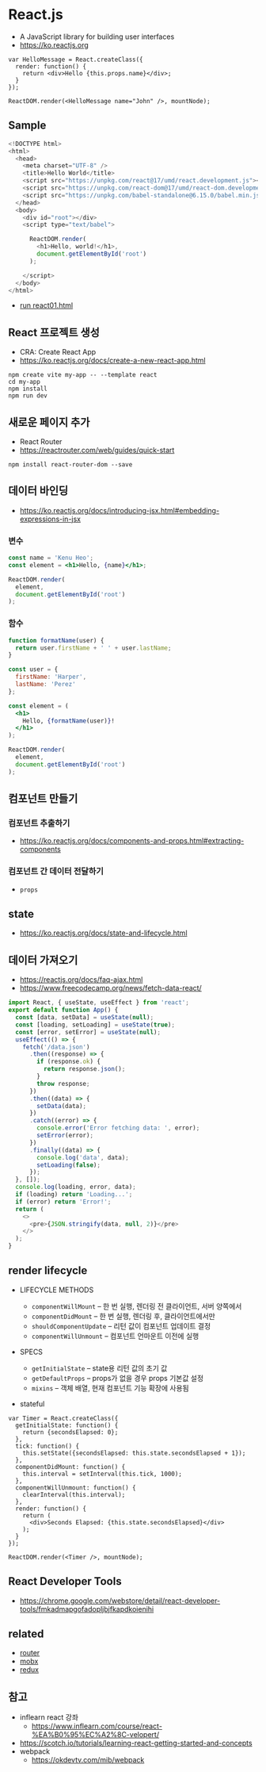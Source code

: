 # React.js
* A JavaScript library for building user interfaces
* https://ko.reactjs.org

```
var HelloMessage = React.createClass({
  render: function() {
    return <div>Hello {this.props.name}</div>;
  }
});

ReactDOM.render(<HelloMessage name="John" />, mountNode);
```

## Sample
```javascript
<!DOCTYPE html>
<html>
  <head>
    <meta charset="UTF-8" />
    <title>Hello World</title>
    <script src="https://unpkg.com/react@17/umd/react.development.js"></script>
    <script src="https://unpkg.com/react-dom@17/umd/react-dom.development.js"></script>
    <script src="https://unpkg.com/babel-standalone@6.15.0/babel.min.js"></script>
  </head>
  <body>
    <div id="root"></div>
    <script type="text/babel">

      ReactDOM.render(
        <h1>Hello, world!</h1>,
        document.getElementById('root')
      );

    </script>
  </body>
</html>
```
* [run react01.html](/md/react/react01.html)

## React 프로젝트 생성
* CRA: Create React App
* https://ko.reactjs.org/docs/create-a-new-react-app.html

```
npm create vite my-app -- --template react
cd my-app
npm install
npm run dev
```

## 새로운 페이지 추가
* React Router
* https://reactrouter.com/web/guides/quick-start

```
npm install react-router-dom --save
```

## 데이터 바인딩
* https://ko.reactjs.org/docs/introducing-jsx.html#embedding-expressions-in-jsx

### 변수
```jsx
const name = 'Kenu Heo';
const element = <h1>Hello, {name}</h1>;

ReactDOM.render(
  element,
  document.getElementById('root')
);
```

### 함수
```jsx
function formatName(user) {
  return user.firstName + ' ' + user.lastName;
}

const user = {
  firstName: 'Harper',
  lastName: 'Perez'
};

const element = (
  <h1>
    Hello, {formatName(user)}!
  </h1>
);

ReactDOM.render(
  element,
  document.getElementById('root')
);
```

## 컴포넌트 만들기

### 컴포넌트 추출하기
* https://ko.reactjs.org/docs/components-and-props.html#extracting-components

### 컴포넌트 간 데이터 전달하기
* `props`
## state
* https://ko.reactjs.org/docs/state-and-lifecycle.html

## 데이터 가져오기
* https://reactjs.org/docs/faq-ajax.html
* https://www.freecodecamp.org/news/fetch-data-react/

```js
import React, { useState, useEffect } from 'react';
export default function App() {
  const [data, setData] = useState(null);
  const [loading, setLoading] = useState(true);
  const [error, setError] = useState(null);
  useEffect(() => {
    fetch('/data.json')
      .then((response) => {
        if (response.ok) {
          return response.json();
        }
        throw response;
      })
      .then((data) => {
        setData(data);
      })
      .catch((error) => {
        console.error('Error fetching data: ', error);
        setError(error);
      })
      .finally((data) => {
        console.log('data', data);
        setLoading(false);
      });
  }, []);
  console.log(loading, error, data);
  if (loading) return 'Loading...';
  if (error) return 'Error!';
  return (
    <>
      <pre>{JSON.stringify(data, null, 2)}</pre>
    </>
  );
}
```


## render lifecycle
* LIFECYCLE METHODS
  * `componentWillMount` – 한 번 실행, 렌더링 전 클라이언트, 서버 양쪽에서
  * `componentDidMount` – 한 번 실행, 렌더링 후, 클라이언트에서만
  * `shouldComponentUpdate` – 리턴 값이 컴포넌트 업데이트 결정
  * `componentWillUnmount` – 컴포넌트 언마운트 이전에 실행

* SPECS
  * `getInitialState` – state용 리턴 값의 초기 값
  * `getDefaultProps` – props가 없을 경우 props 기본값 설정
  * `mixins` – 객체 배열, 현재 컴포넌트 기능 확장에 사용됨

* stateful

```
var Timer = React.createClass({
  getInitialState: function() {
    return {secondsElapsed: 0};
  },
  tick: function() {
    this.setState({secondsElapsed: this.state.secondsElapsed + 1});
  },
  componentDidMount: function() {
    this.interval = setInterval(this.tick, 1000);
  },
  componentWillUnmount: function() {
    clearInterval(this.interval);
  },
  render: function() {
    return (
      <div>Seconds Elapsed: {this.state.secondsElapsed}</div>
    );
  }
});

ReactDOM.render(<Timer />, mountNode);
```

## React Developer Tools
* https://chrome.google.com/webstore/detail/react-developer-tools/fmkadmapgofadopljbjfkapdkoienihi

## related
* [router](/mib/react/router)
* [mobx](/mib/react/mobx)
* [redux](/mib/react/redux)

## 참고
* inflearn react 강좌
  * https://www.inflearn.com/course/react-%EA%B0%95%EC%A2%8C-velopert/
* https://scotch.io/tutorials/learning-react-getting-started-and-concepts
* webpack
  * https://okdevtv.com/mib/webpack
